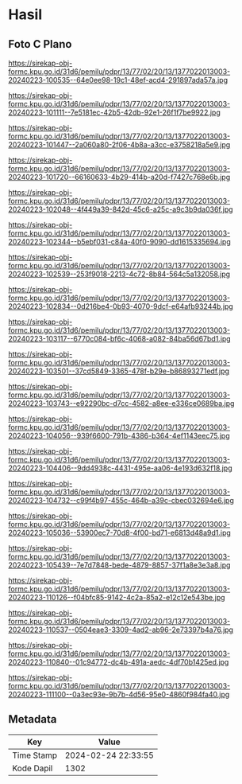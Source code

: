 # Hasil

## Foto C Plano

https://sirekap-obj-formc.kpu.go.id/31d6/pemilu/pdpr/13/77/02/20/13/1377022013003-20240223-100535--64e0ee98-19c1-48ef-acd4-291897ada57a.jpg

https://sirekap-obj-formc.kpu.go.id/31d6/pemilu/pdpr/13/77/02/20/13/1377022013003-20240223-101111--7e5181ec-42b5-42db-92e1-26f1f7be9922.jpg

https://sirekap-obj-formc.kpu.go.id/31d6/pemilu/pdpr/13/77/02/20/13/1377022013003-20240223-101447--2a060a80-2f06-4b8a-a3cc-e3758218a5e9.jpg

https://sirekap-obj-formc.kpu.go.id/31d6/pemilu/pdpr/13/77/02/20/13/1377022013003-20240223-101720--66160633-4b29-414b-a20d-f7427c768e6b.jpg

https://sirekap-obj-formc.kpu.go.id/31d6/pemilu/pdpr/13/77/02/20/13/1377022013003-20240223-102048--4f449a39-842d-45c6-a25c-a9c3b9da036f.jpg

https://sirekap-obj-formc.kpu.go.id/31d6/pemilu/pdpr/13/77/02/20/13/1377022013003-20240223-102344--b5ebf031-c84a-40f0-9090-dd1615335694.jpg

https://sirekap-obj-formc.kpu.go.id/31d6/pemilu/pdpr/13/77/02/20/13/1377022013003-20240223-102539--253f9018-2213-4c72-8b84-564c5a132058.jpg

https://sirekap-obj-formc.kpu.go.id/31d6/pemilu/pdpr/13/77/02/20/13/1377022013003-20240223-102834--0d216be4-0b93-4070-9dcf-e64afb93244b.jpg

https://sirekap-obj-formc.kpu.go.id/31d6/pemilu/pdpr/13/77/02/20/13/1377022013003-20240223-103117--6770c084-bf6c-4068-a082-84ba56d67bd1.jpg

https://sirekap-obj-formc.kpu.go.id/31d6/pemilu/pdpr/13/77/02/20/13/1377022013003-20240223-103501--37cd5849-3365-478f-b29e-b86893271edf.jpg

https://sirekap-obj-formc.kpu.go.id/31d6/pemilu/pdpr/13/77/02/20/13/1377022013003-20240223-103743--e92290bc-d7cc-4582-a8ee-e336ce0689ba.jpg

https://sirekap-obj-formc.kpu.go.id/31d6/pemilu/pdpr/13/77/02/20/13/1377022013003-20240223-104056--939f6600-791b-4386-b364-4ef1143eec75.jpg

https://sirekap-obj-formc.kpu.go.id/31d6/pemilu/pdpr/13/77/02/20/13/1377022013003-20240223-104406--9dd4938c-4431-495e-aa06-4e193d632f18.jpg

https://sirekap-obj-formc.kpu.go.id/31d6/pemilu/pdpr/13/77/02/20/13/1377022013003-20240223-104732--c99f4b97-455c-464b-a39c-cbec032694e6.jpg

https://sirekap-obj-formc.kpu.go.id/31d6/pemilu/pdpr/13/77/02/20/13/1377022013003-20240223-105036--53900ec7-70d8-4f00-bd71-e6813d48a9d1.jpg

https://sirekap-obj-formc.kpu.go.id/31d6/pemilu/pdpr/13/77/02/20/13/1377022013003-20240223-105439--7e7d7848-bede-4879-8857-37f1a8e3e3a8.jpg

https://sirekap-obj-formc.kpu.go.id/31d6/pemilu/pdpr/13/77/02/20/13/1377022013003-20240223-110126--f04bfc85-9142-4c2a-85a2-e12c12e543be.jpg

https://sirekap-obj-formc.kpu.go.id/31d6/pemilu/pdpr/13/77/02/20/13/1377022013003-20240223-110537--0504eae3-3309-4ad2-ab96-2e73397b4a76.jpg

https://sirekap-obj-formc.kpu.go.id/31d6/pemilu/pdpr/13/77/02/20/13/1377022013003-20240223-110840--01c94772-dc4b-491a-aedc-4df70b1425ed.jpg

https://sirekap-obj-formc.kpu.go.id/31d6/pemilu/pdpr/13/77/02/20/13/1377022013003-20240223-111100--0a3ec93e-9b7b-4d56-95e0-4860f984fa40.jpg


## Metadata

| Key        | Value               |
| ---------- | ------------------- |
| Time Stamp | 2024-02-24 22:33:55 |
| Kode Dapil | 1302                |




